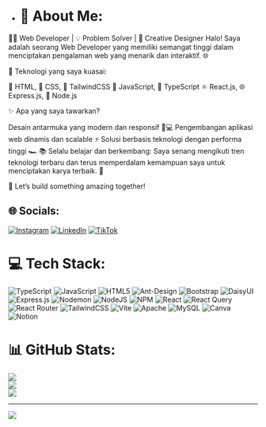 
- # 💫 About Me:
👨‍💻 Web Developer | 💡 Problem Solver | 🎨 Creative Designer
Halo! Saya adalah seorang Web Developer yang memiliki semangat tinggi dalam menciptakan pengalaman web yang menarik dan interaktif. 🌐

🔧 Teknologi yang saya kuasai:

📜 HTML, 🎨 CSS, 🚀 TailwindCSS
🌟 JavaScript, 🔷 TypeScript
⚛️ React.js, 🌐 Express.js, 🌳 Node.js

✨ Apa yang saya tawarkan?

Desain antarmuka yang modern dan responsif 📱💻
Pengembangan aplikasi web dinamis dan scalable ⚡
Solusi berbasis teknologi dengan performa tinggi 🏎️
📚 Selalu belajar dan berkembang: Saya senang mengikuti tren teknologi terbaru dan terus memperdalam kemampuan saya untuk menciptakan karya terbaik. 🚀

🌟 Let’s build something amazing together!


## 🌐 Socials:
[![Instagram](https://img.shields.io/badge/Instagram-%23E4405F.svg?logo=Instagram&logoColor=white)](https://instagram.com/malvinnnn_23) [![LinkedIn](https://img.shields.io/badge/LinkedIn-%230077B5.svg?logo=linkedin&logoColor=white)](https://linkedin.com/in/malvin-code) [![TikTok](https://img.shields.io/badge/TikTok-%23000000.svg?logo=TikTok&logoColor=white)](https://tiktok.com/@HiraitoCode) 

# 💻 Tech Stack:
![TypeScript](https://img.shields.io/badge/typescript-%23007ACC.svg?style=for-the-badge&logo=typescript&logoColor=white) ![JavaScript](https://img.shields.io/badge/javascript-%23323330.svg?style=for-the-badge&logo=javascript&logoColor=%23F7DF1E) ![HTML5](https://img.shields.io/badge/html5-%23E34F26.svg?style=for-the-badge&logo=html5&logoColor=white) ![Ant-Design](https://img.shields.io/badge/-AntDesign-%230170FE?style=for-the-badge&logo=ant-design&logoColor=white) ![Bootstrap](https://img.shields.io/badge/bootstrap-%238511FA.svg?style=for-the-badge&logo=bootstrap&logoColor=white) ![DaisyUI](https://img.shields.io/badge/daisyui-5A0EF8?style=for-the-badge&logo=daisyui&logoColor=white) ![Express.js](https://img.shields.io/badge/express.js-%23404d59.svg?style=for-the-badge&logo=express&logoColor=%2361DAFB) ![Nodemon](https://img.shields.io/badge/NODEMON-%23323330.svg?style=for-the-badge&logo=nodemon&logoColor=%BBDEAD) ![NodeJS](https://img.shields.io/badge/node.js-6DA55F?style=for-the-badge&logo=node.js&logoColor=white) ![NPM](https://img.shields.io/badge/NPM-%23CB3837.svg?style=for-the-badge&logo=npm&logoColor=white) ![React](https://img.shields.io/badge/react-%2320232a.svg?style=for-the-badge&logo=react&logoColor=%2361DAFB) ![React Query](https://img.shields.io/badge/-React%20Query-FF4154?style=for-the-badge&logo=react%20query&logoColor=white) ![React Router](https://img.shields.io/badge/React_Router-CA4245?style=for-the-badge&logo=react-router&logoColor=white) ![TailwindCSS](https://img.shields.io/badge/tailwindcss-%2338B2AC.svg?style=for-the-badge&logo=tailwind-css&logoColor=white) ![Vite](https://img.shields.io/badge/vite-%23646CFF.svg?style=for-the-badge&logo=vite&logoColor=white) ![Apache](https://img.shields.io/badge/apache-%23D42029.svg?style=for-the-badge&logo=apache&logoColor=white) ![MySQL](https://img.shields.io/badge/mysql-4479A1.svg?style=for-the-badge&logo=mysql&logoColor=white) ![Canva](https://img.shields.io/badge/Canva-%2300C4CC.svg?style=for-the-badge&logo=Canva&logoColor=white) ![Notion](https://img.shields.io/badge/Notion-%23000000.svg?style=for-the-badge&logo=notion&logoColor=white)
# 📊 GitHub Stats:
![](https://github-readme-stats.vercel.app/api?username=HIraito23&theme=tokyonight&hide_border=false&include_all_commits=false&count_private=false)<br/>
![](https://github-readme-streak-stats.herokuapp.com/?user=HIraito23&theme=tokyonight&hide_border=false)<br/>
![](https://github-readme-stats.vercel.app/api/top-langs/?username=HIraito23&theme=tokyonight&hide_border=false&include_all_commits=false&count_private=false&layout=compact)

---
[![](https://visitcount.itsvg.in/api?id=HIraito23&icon=0&color=0)](https://visitcount.itsvg.in)

<!-- Proudly created with GPRM ( https://gprm.itsvg.in ) -->
